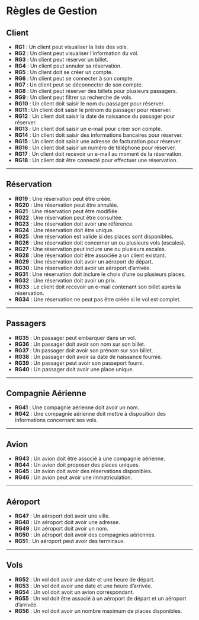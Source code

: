 # Règles de Gestion

## Client

- **RG1** : Un client peut visualiser la liste des vols.
- **RG2** : Un client peut visualiser l'information du vol.
- **RG3** : Un client peut réserver un billet.
- **RG4** : Un client peut annuler sa réservation.
- **RG5** : Un client doit se créer un compte.
- **RG6** : Un client peut se connecter à son compte.
- **RG7** : Un client peut se déconnecter de son compte.
- **RG8** : Un client peut réserver des billets pour plusieurs passagers.
- **RG9** : Un client peut filtrer sa recherche de vols.
- **RG10** : Un client doit saisir le nom du passager pour réserver.
- **RG11** : Un client doit saisir le prénom du passager pour réserver.
- **RG12** : Un client doit saisir la date de naissance du passager pour réserver.
- **RG13** : Un client doit saisir un e-mail pour créer son compte.
- **RG14** : Un client doit saisir des informations bancaires pour réserver.
- **RG15** : Un client doit saisir une adresse de facturation pour réserver.
- **RG16** : Un client doit saisir un numéro de téléphone pour réserver.
- **RG17** : Un client doit recevoir un e-mail au moment de la réservation.
- **RG18** : Un client doit être connecté pour effectuer une réservation.

---

## Réservation

- **RG19** : Une réservation peut être créée.
- **RG20** : Une réservation peut être annulée.
- **RG21** : Une réservation peut être modifiée.
- **RG22** : Une réservation peut être consultée.
- **RG23** : Une réservation doit avoir une référence.
- **RG24** : Une réservation doit être unique.
- **RG25** : Une réservation est valide si des places sont disponibles.
- **RG26** : Une réservation doit concerner un ou plusieurs vols (escales).
- **RG27** : Une réservation peut inclure une ou plusieurs escales.
- **RG28** : Une réservation doit être associée à un client existant.
- **RG29** : Une réservation doit avoir un aéroport de départ.
- **RG30** : Une réservation doit avoir un aéroport d’arrivée.
- **RG31** : Une réservation doit inclure le choix d’une ou plusieurs places.
- **RG32** : Une réservation doit avoir un prix.
- **RG33** : Le client doit recevoir un e-mail contenant son billet après la réservation.
- **RG34** : Une réservation ne peut pas être créée si le vol est complet.

---

## Passagers

- **RG35** : Un passager peut embarquer dans un vol.
- **RG36** : Un passager doit avoir son nom sur son billet.
- **RG37** : Un passager doit avoir son prénom sur son billet.
- **RG38** : Un passager doit avoir sa date de naissance fournie.
- **RG39** : Un passager peut avoir son passeport fourni.
- **RG40** : Un passager doit avoir une place unique.

---

## Compagnie Aérienne

- **RG41** : Une compagnie aérienne doit avoir un nom.
- **RG42** : Une compagnie aérienne doit mettre à disposition des informations concernant ses vols.

---

## Avion

- **RG43** : Un avion doit être associé à une compagnie aérienne.
- **RG44** : Un avion doit proposer des places uniques.
- **RG45** : Un avion doit avoir des réservations disponibles.
- **RG46** : Un avion peut avoir une immatriculation.

---

## Aéroport

- **RG47** : Un aéroport doit avoir une ville.
- **RG48** : Un aéroport doit avoir une adresse.
- **RG49** : Un aéroport doit avoir un nom.
- **RG50** : Un aéroport doit avoir des compagnies aériennes.
- **RG51** : Un aéroport peut avoir des terminaux.

---

## Vols

- **RG52** : Un vol doit avoir une date et une heure de départ.
- **RG53** : Un vol doit avoir une date et une heure d’arrivée.
- **RG54** : Un vol doit avoit un avion correspondant.
- **RG55** : Un vol doit être associé à un aéroport de départ et un aéroport d’arrivée.
- **RG56** : Un vol doit avoir un nombre maximum de places disponibles.
